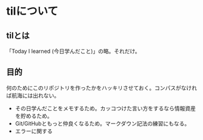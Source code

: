 # tilについて

## tilとは
「Today I learned (今日学んだこと)」の略。それだけ。

## 目的
何のためにこのリポジトリを作ったかをハッキリさせておく。コンパスがなければ航海には出れない。
- その日学んだことをメモするため。カッコつけた言い方をするなら情報資産を貯めるため。
- Git/GitHubともっと仲良くなるため。マークダウン記法の練習にもなる。
- エラーに関する

